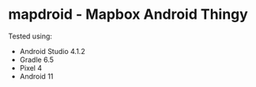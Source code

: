 # mapdroid - Mapbox Android Thingy

Tested using:
- Android Studio 4.1.2
- Gradle 6.5
- Pixel 4
- Android 11
